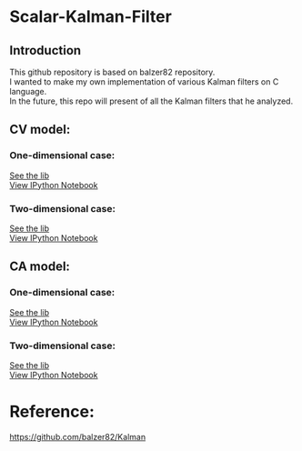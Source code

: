 # Scalar-Kalman-Filter
## Introduction
This github repository is based on balzer82 repository.  
I wanted to make my own implementation of various Kalman filters on C language.   
In thе future, this repo will present of all the Kalman filters that he analyzed.  

## CV model:

### One-dimensional case:  
[See the lib](...)  
[View IPython Notebook](https://github.com/Omazz/Scalar-Kalman-Filter/blob/main/docs/1dim_CV.ipynb)

### Two-dimensional case:
[See the lib](...)  
[View IPython Notebook](https://github.com/Omazz/Scalar-Kalman-Filter/blob/main/docs/2dim_CV.ipynb)

## CA model:

### One-dimensional case:  
[See the lib](...)  
[View IPython Notebook](https://github.com/Omazz/Scalar-Kalman-Filter/blob/main/docs/1dim_CA.ipynb)

### Two-dimensional case:  
[See the lib](...)  
[View IPython Notebook](https://github.com/Omazz/Scalar-Kalman-Filter/blob/main/docs/2dim_CA.ipynb)

# Reference:
https://github.com/balzer82/Kalman
